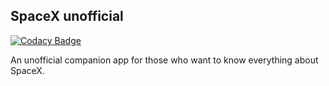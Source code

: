 ## SpaceX unofficial

[![Codacy Badge](https://api.codacy.com/project/badge/Grade/506bbdb8dab54b2fa844652787f7c8bb)](https://app.codacy.com/app/raglopa/spacex-unofficial?utm_source=github.com&utm_medium=referral&utm_content=raglopa/spacex-unofficial&utm_campaign=Badge_Grade_Dashboard)

An unofficial companion app for those who want to know everything about SpaceX.
